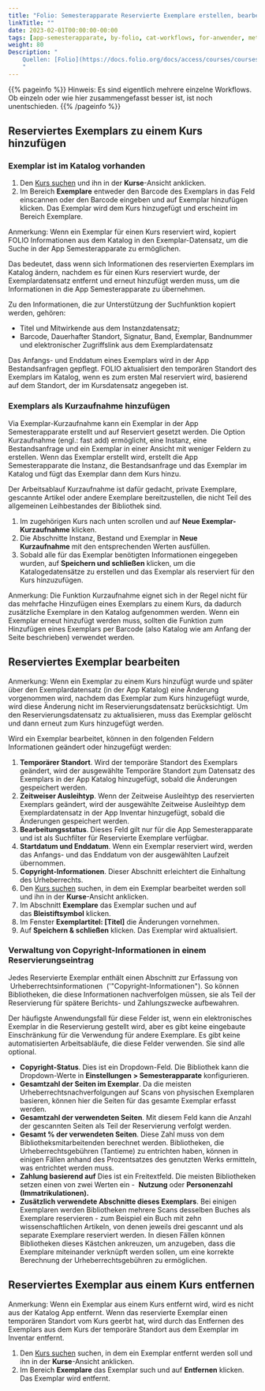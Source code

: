 ```yaml
---
title: "Folio: Semesterapparate Reservierte Exemplare erstellen, bearbeiten, löschen"
linkTitle: ""
date: 2023-02-01T00:00:00-00:00
tags: [app-semesterapparate, by-folio, cat-workflows, for-anwender, meta-workflow_sammlung]
weight: 80
Description: "
    Quellen: [Folio](https://docs.folio.org/docs/access/courses/courses/#adding-a-reserve-item-to-a-course-when-the-item-exists-in-inventory ) & [GBV](https://info.gbv.de/pages/viewpage.action?pageId=843841650)
    "
---
```


{{% pageinfo %}}
Hinweis: Es sind eigentlich mehrere einzelne Workflows. Ob einzeln oder wie hier zusammengefasst besser ist, ist noch unentschieden.
{{% /pageinfo %}}

## Reserviertes Exemplars zu einem Kurs hinzufügen

### Exemplar ist im Katalog vorhanden

1.  Den [Kurs suchen](https://info.gbv.de/display/FOLIOGBVEXTERN/Folio%3A+Semesterapparate+Suche+nach+Kursen+und+reservierten+Exemplaren) und ihn in der **Kurse**\-Ansicht anklicken.
2.  Im Bereich **Exemplare** entweder den Barcode des Exemplars in das Feld einscannen oder den Barcode eingeben und auf Exemplar hinzufügen klicken. Das Exemplar wird dem Kurs hinzugefügt und erscheint im Bereich Exemplare.

Anmerkung: Wenn ein Exemplar für einen Kurs reserviert wird, kopiert FOLIO Informationen aus dem Katalog in den Exemplar-Datensatz, um die Suche in der App Semesterapparate zu ermöglichen.

Das bedeutet, dass wenn sich Informationen des reservierten Exemplars im Katalog ändern, nachdem es für einen Kurs reserviert wurde, der Exemplardatensatz entfernt und erneut hinzufügt werden muss, um die Informationen in die App Semesterapparate zu übernehmen.

Zu den Informationen, die zur Unterstützung der Suchfunktion kopiert werden, gehören:

-   Titel und Mitwirkende aus dem Instanzdatensatz;
-   Barcode, Dauerhafter Standort, Signatur, Band, Exemplar, Bandnummer und elektronischer Zugriffslink aus dem Exemplardatensatz

Das Anfangs- und Enddatum eines Exemplars wird in der App Bestandsanfragen gepflegt. FOLIO aktualisiert den temporären Standort des Exemplars im Katalog, wenn es zum ersten Mal reserviert wird, basierend auf dem Standort, der im Kursdatensatz angegeben ist.

### Exemplars als Kurzaufnahme hinzufügen

Via Exemplar-Kurzaufnahme kann ein Exemplar in der App Semesterapparate erstellt und auf Reserviert gesetzt werden. Die Option Kurzaufnahme (engl.: fast add) ermöglicht, eine Instanz, eine Bestandsanfrage und ein Exemplar in einer Ansicht mit weniger Feldern zu erstellen. Wenn das Exemplar erstellt wird, erstellt die App Semesterapparate die Instanz, die Bestandsanfrage und das Exemplar im Katalog und fügt das Exemplar dann dem Kurs hinzu.

Der Arbeitsablauf Kurzaufnahme ist dafür gedacht, private Exemplare, gescannte Artikel oder andere Exemplare bereitzustellen, die nicht Teil des allgemeinen Leihbestandes der Bibliothek sind.

1.  Im zugehörigen Kurs nach unten scrollen und auf **Neue Exemplar-Kurzaufnahme** klicken.
2.  Die Abschnitte Instanz, Bestand und Exemplar in **Neue Kurzaufnahme** mit den entsprechenden Werten ausfüllen.
3.  Sobald alle für das Exemplar benötigten Informationen eingegeben wurden, auf **Speichern und schließen** klicken, um die Katalogedatensätze zu erstellen und das Exemplar als reserviert für den Kurs hinzuzufügen.

Anmerkung: Die Funktion Kurzaufnahme eignet sich in der Regel nicht für das mehrfache Hinzufügen eines Exemplars zu einem Kurs, da dadurch zusätzliche Exemplare in den Katalog aufgenommen werden. Wenn ein Exemplar erneut hinzufügt werden muss, sollten die Funktion zum Hinzufügen eines Exemplars per Barcode (also Katalog wie am Anfang der Seite beschrieben) verwendet werden.

## Reserviertes Exemplar bearbeiten

Anmerkung: Wenn ein Exemplar zu einem Kurs hinzufügt wurde und später über den Exemplardatensatz (in der App Katalog) eine Änderung vorgenommen wird, nachdem das Exemplar zum Kurs hinzugefügt wurde, wird diese Änderung nicht im Reservierungsdatensatz berücksichtigt. Um den Reservierungsdatensatz zu aktualisieren, muss das Exemplar gelöscht und dann erneut zum Kurs hinzugefügt werden.

Wird ein Exemplar bearbeitet, können in den folgenden Feldern Informationen geändert oder hinzugefügt werden:

1.  **Temporärer Standort**. Wird der temporäre Standort des Exemplars geändert, wird der ausgewählte Temporäre Standort zum Datensatz des Exemplars in der App Katalog hinzugefügt, sobald die Änderungen gespeichert werden.
2.  **Zeitweiser Ausleihtyp**. Wenn der Zeitweise Ausleihtyp des reservierten Exemplars geändert, wird der ausgewählte Zeitweise Ausleihtyp dem Exemplardatensatz in der App Inventar hinzugefügt, sobald die Änderungen gespeichert werden.
3.  **Bearbeitungsstatus**. Dieses Feld gilt nur für die App Semesterapparate und ist als Suchfilter für Reservierte Exemplare verfügbar.
4.  **Startdatum und Enddatum**. Wenn ein Exemplar reserviert wird, werden das Anfangs- und das Enddatum von der ausgewählten Laufzeit übernommen.
5.  **Copyright-Informationen**. Dieser Abschnitt erleichtert die Einhaltung des Urheberrechts.
1.  Den [Kurs suchen](https://info.gbv.de/display/FOLIOGBVEXTERN/Folio%3A+Semesterapparate+Suche+nach+Kursen+und+reservierten+Exemplaren) suchen, in dem ein Exemplar bearbeitet werden soll und ihn in der **Kurse**\-Ansicht anklicken.
2.  Im Abschnitt **Exemplare** das Exemplar suchen und auf das **Bleistiftsymbol** klicken.
3.  Im Fenster **Exemplartitel: \[Titel\]** die Änderungen vornehmen.
4.  Auf **Speichern & schließen** klicken. Das Exemplar wird aktualisiert.

### Verwaltung von Copyright-Informationen in einem Reservierungseintrag

Jedes Reservierte Exemplar enthält einen Abschnitt zur Erfassung von  Urheberrechtsinformationen  ('"Copyright-Informationen"). So können Bibliotheken, die diese Informationen nachverfolgen müssen, sie als Teil der Reservierung für spätere Berichts- und Zahlungszwecke aufbewahren.

Der häufigste Anwendungsfall für diese Felder ist, wenn ein elektronisches Exemplar in die Reservierung gestellt wird, aber es gibt keine eingebaute Einschränkung für die Verwendung für andere Exemplare. Es gibt keine automatisierten Arbeitsabläufe, die diese Felder verwenden. Sie sind alle optional.

-   **Copyright-Status**. Dies ist ein Dropdown-Feld. Die Bibliothek kann die Dropdown-Werte in **Einstellungen > Semesterapparate** konfigurieren.
-   **Gesamtzahl der Seiten im Exemplar**. Da die meisten Urheberrechtsnachverfolgungen auf Scans von physischen Exemplaren basieren, können hier die Seiten für das gesamte Exemplar erfasst werden.
-   **Gesamtzahl der verwendeten Seiten**. Mit diesem Feld kann die Anzahl der gescannten Seiten als Teil der Reservierung verfolgt werden.
-   **Gesamt % der verwendeten Seiten**. Diese Zahl muss von dem Bibliotheksmitarbeitenden berechnet werden. Bibliotheken, die Urheberrechtsgebühren (Tantieme) zu entrichten haben, können in einigen Fällen anhand des Prozentsatzes des genutzten Werks ermitteln, was entrichtet werden muss.
-   **Zahlung basierend auf** Dies ist ein Freitextfeld. Die meisten Bibliotheken setzen einen von zwei Werten ein -  **Nutzung** oder **Personenzahl (Immatrikulationen).**
-   **Zusätzlich verwendete Abschnitte dieses Exemplars**. Bei einigen Exemplaren werden Bibliotheken mehrere Scans desselben Buches als Exemplare reservieren - zum Beispiel ein Buch mit zehn wissenschaftlichen Artikeln, von denen jeweils drei gescannt und als separate Exemplare reserviert werden. In diesen Fällen können Bibliotheken dieses Kästchen ankreuzen, um anzugeben, dass die Exemplare miteinander verknüpft werden sollen, um eine korrekte Berechnung der Urheberrechtsgebühren zu ermöglichen.

## Reserviertes Exemplar aus einem Kurs entfernen

Anmerkung: Wenn ein Exemplar aus einem Kurs entfernt wird, wird es nicht aus der Katalog App entfernt. Wenn das reservierte Exemplar einen temporären Standort vom Kurs geerbt hat, wird durch das Entfernen des Exemplars aus dem Kurs der temporäre Standort aus dem Exemplar im Inventar entfernt.

1.  Den [Kurs suchen](https://info.gbv.de/display/FOLIOGBVEXTERN/Folio%3A+Semesterapparate+Suche+nach+Kursen+und+reservierten+Exemplaren) suchen, in dem ein Exemplar entfernt werden soll und ihn in der **Kurse**\-Ansicht anklicken.
2.  Im Bereich **Exemplare** das Exemplar such und auf **Entfernen** klicken. Das Exemplar wird entfernt.

